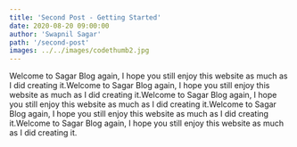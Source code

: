 ```yaml
---
title: 'Second Post - Getting Started'
date: 2020-08-20 09:00:00
author: 'Swapnil Sagar'
path: '/second-post'
images: ../../images/codethumb2.jpg
---
```


Welcome to Sagar Blog again, I hope you still enjoy this website as much as I did creating it.Welcome to Sagar Blog again, I hope you still enjoy this website as much as I did creating it.Welcome to Sagar Blog again, I hope you still enjoy this website as much as I did creating it.Welcome to Sagar Blog again, I hope you still enjoy this website as much as I did creating it.Welcome to Sagar Blog again, I hope you still enjoy this website as much as I did creating it.